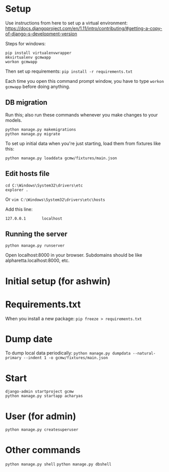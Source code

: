# Setup
Use instructions from here to set up a virtual environment: https://docs.djangoproject.com/en/1.11/intro/contributing/#getting-a-copy-of-django-s-development-version

Steps for windows:

```
pip install virtualenvwrapper
mkvirtualenv gcmwapp
workon gcmwapp
``` 

Then set up requirements:
`pip install -r requirements.txt`

Each time you open this command prompt window, you have to type `workon gcmwapp` before doing anything.

## DB migration
Run this; also run these commands whenever you make changes to your models.
```
python manage.py makemigrations
python manage.py migrate
```

To set up initial data when you're just starting, load them from fixtures like this:
```
python manage.py loaddata gcmw/fixtures/main.json
```

## Edit hosts file
```
cd C:\Windows\System32\drivers\etc
explorer .
```
Or 
```vim C:\Windows\System32\drivers\etc\hosts```

Add this line:
```
127.0.0.1       localhost
```


## Running the server
`python manage.py runserver`

Open localhost:8000 in your browser.
Subdomains should be like alpharetta.localhost:8000, etc.

# Initial setup (for ashwin)
# Requirements.txt
When you install a new package:
`pip freeze > requirements.txt`

# Dump date
To dump local data periodically:
`python manage.py dumpdata --natural-primary --indent 1 -o gcmw/fixtures/main.json`

# Start
```
django-admin startproject gcmw
python manage.py startapp acharyas
```

# User (for admin)
```
python manage.py createsuperuser
```

# Other commands
`python manage.py shell`
`python manage.py dbshell`